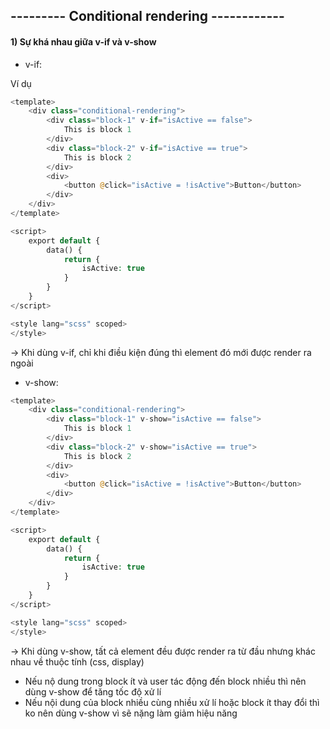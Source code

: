 ## --------- Conditional rendering ------------
#### 1) Sự khá nhau giữa v-if và v-show
- v-if: 

Ví dụ
```php
<template>
    <div class="conditional-rendering">
        <div class="block-1" v-if="isActive == false">
            This is block 1
        </div>
        <div class="block-2" v-if="isActive == true">
            This is block 2
        </div>
        <div>
            <button @click="isActive = !isActive">Button</button>
        </div>
    </div>
</template>

<script>
    export default {
        data() {
            return {
                isActive: true
            }
        }
    }
</script>

<style lang="scss" scoped>
</style>
```
-> Khi dùng v-if, chỉ khi điều kiện đúng thì element đó mới được render ra ngoài
- v-show:
```php
<template>
    <div class="conditional-rendering">
        <div class="block-1" v-show="isActive == false">
            This is block 1
        </div>
        <div class="block-2" v-show="isActive == true">
            This is block 2
        </div>
        <div>
            <button @click="isActive = !isActive">Button</button>
        </div>
    </div>
</template>

<script>
    export default {
        data() {
            return {
                isActive: true
            }
        }
    }
</script>

<style lang="scss" scoped>
</style>
```
-> Khi dùng v-show, tất cả element đều được render ra từ đầu nhưng khác nhau về thuộc tính (css, display)
- Nếu nộ dung trong block ít và user tác động đến block nhiều thì nên dùng v-show để tăng tốc độ xử lí
- Nếu nội dung của block nhiều cùng nhiều xử lí hoặc block ít thay đổi thì ko nên dùng v-show vì sẽ nặng làm giảm hiệu năng
